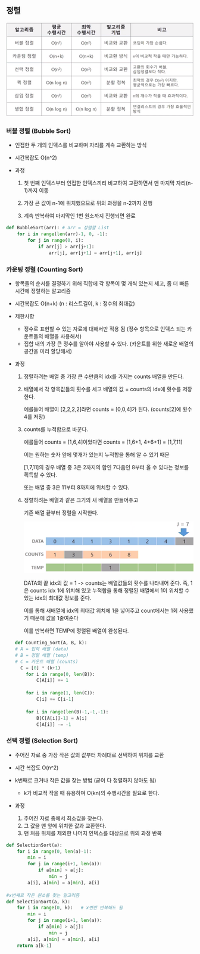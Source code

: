 ## 정렬

![image-20200311165043181](정렬.assets/image-20200311165043181.png)

### 버블 정렬 (Bubble Sort)

- 인접한 두 개의 인덱스를 비교하며 자리를 계속 교환하는 방식

- 시간복잡도 O(n^2)

- 과정

  1. 첫 번째 인덱스부터 인접한 인덱스끼리 비교하여 교환하면서 맨 마지막 자리(n-1)까지 이동

  2. 가장 큰 값이 n-1에 위치했으므로 위의 과정을 n-2까지 진행
  3. 계속 반복하여 마지막인 1번 원소까지 진행되면 완료

```python
def BubbleSort(arr): # arr = 정렬할 List
	for i in range(len(arr)-1, 0, -1):
    	for j in range(0, i):
        	if arr[j] > arr[j+1]:
            	arr[j], arr[j+1] = arr[j+1], arr[j]
```



  ### 카운팅 정렬 (Counting Sort)

- 항목들의 순서를 결정하기 위해 직합에 각 항목이 몇 개씩 있는지 세고, 좀 더 빠른 시간에 정렬하는 알고리즘
- 시간복잡도 O(n+k) (n : 리스트길이, k : 정수의 최대값)
- 제한사항
  - 정수로 표현할 수 있는 자료에 대해서만 적용 됨 (정수 항목으로 인덱스 되는 카운트들의 배열을 사용해서)
  - 집합 내의 가장 큰 정수를 알아야 사용할 수 있다. (카운트를 위한 새로운 배열의 공간을 미리 할당해서)

- 과정

  1. 정렬하려는 배열 중 가장 큰 수만큼의 idx를 가지는 counts 배열을 만든다.

  2. 배열에서 각 항목값들의 횟수를 세고 배열의 값 = counts의 idx에 횟수를 저장한다.

     예를들어 배열이 [2,2,2,2]라면 counts = [0,0,4]가 된다. (counts[2]에 횟수 4를 저장)

  3. counts를 누적합으로 바꾼다.

     예를들어 counts = [1,6,4]이었다면 counts = [1,6+1, 4+6+1] = [1,7,11]

     이는 원하는 숫자 앞에 몇개가 있는지 누적합을 통해 알 수 있기 때문

     [1,7,11]의 경우 배열 중 3은 2까지의 합인 7다음인 8부터 올 수 있다는 정보를 획득할 수 있다.

     또는 배열 중 3은 11부터 8까지에 위치할 수 있다.

  4. 정렬하려는 배열과 같은 크기의 새 배열을 만들어주고

     기존 배열 끝부터 정렬을 시작한다. 

     ![image-20200311162309584](정렬.assets/image-20200311162309584.png)

     DATA의 끝 idx의 값 = 1 -> counts는 배열값들의 횟수를 나타내어 준다. 즉, 1은 counts idx 1에 위치해 있고 누적합을 통해 정렬된 배열에서 1이 위치할 수 있는 idx의 최대값 정보를 준다.

     이를 통해 새배열에 idx의 최대값 위치에 1을 넣어주고 count에서는 1회 사용했기 때문에 값을 1줄여준다

     이를 반복하면 TEMP에 정렬된 배열이 완성된다.

  ```python
  def Counting_Sort(A, B, k):
  # A = 입력 배열 (data)
  # B = 정렬 배열 (temp)
  # C = 카운트 배열 (counts)
  	C = [0] * (k+1)
      for i in range(0, len(B)):
          C[A[i]] += 1
          
      for i in range(1, len(C)):
          C[i] += C[i-1]
      
      for i in range(len(B)-1,-1,-1):
          B[C[A[i]]-1] = A[i]
          C[A[i]] -= -1
  ```


### 선택 정렬 (Selection Sort)

- 주어진 자료 중 가장 작은 값의 값부터 차례대로 선택하여 위치를 교환
- 시간 복잡도 O(n^2)
- k번째로 크거나 작은 값을 찾는 방법 (굳이 다 정렬하지 않아도 됨)
  - k가 비교적 작을 때 유용하며 O(kn)의 수행시간을 필요로 한다.
- 과정

  1. 주어진 자료 중에서 최소값을 찾는다.
  2. 그 값을 맨 앞에 위치한 값과 교환한다.
  3. 맨 처음 위치를 제외한 나머지 인덱스를 대상으로 위의 과정 반복

```python
def SelectionSort(a):
    for i in range(0, len(a)-1):
        min = i
        for j in range(i+1, len(a)):
            if a[min] > a[j]:
                min = j
        a[i], a[min] = a[min], a[i]
        
#x번째로 작은 원소를 찾는 알고리즘
def SelectionSort(a, k):
    for i in range(0, k):	# x번만 반복해도 됨
        min = i
        for j in range(i+1, len(a)):
            if a[min] > a[j]:
                min = j
        a[i], a[min] = a[min], a[i]
    return a[k-1]
```

  